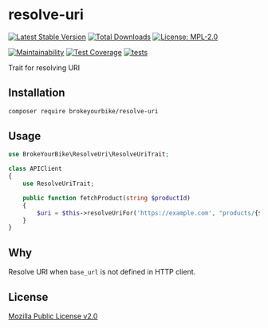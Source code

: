 # resolve-uri

[![Latest Stable Version](https://img.shields.io/github/v/release/brokeyourbike/resolve-uri-php)](https://github.com/brokeyourbike/resolve-uri-php/releases)
[![Total Downloads](https://poser.pugx.org/brokeyourbike/resolve-uri/downloads)](https://packagist.org/packages/brokeyourbike/resolve-uri)
[![License: MPL-2.0](https://img.shields.io/badge/license-MPL--2.0-purple.svg)](https://github.com/brokeyourbike/resolve-uri-php/blob/main/LICENSE)

[![Maintainability](https://api.codeclimate.com/v1/badges/3df6e54f7cf05830ded9/maintainability)](https://codeclimate.com/github/brokeyourbike/resolve-uri-php/maintainability)
[![Test Coverage](https://api.codeclimate.com/v1/badges/3df6e54f7cf05830ded9/test_coverage)](https://codeclimate.com/github/brokeyourbike/resolve-uri-php/test_coverage)
[![tests](https://github.com/brokeyourbike/resolve-uri-php/actions/workflows/tests.yml/badge.svg)](https://github.com/brokeyourbike/resolve-uri-php/actions/workflows/tests.yml)

Trait for resolving URI

## Installation

```bash
composer require brokeyourbike/resolve-uri
```

## Usage

```php
use BrokeYourBike\ResolveUri\ResolveUriTrait;

class APIClient
{
    use ResolveUriTrait;

    public function fetchProduct(string $productId)
    {
        $uri = $this->resolveUriFor('https://example.com', "products/{$productId}");
    }
}
```

## Why

Resolve URI when `base_url` is not defined in HTTP client.

## License
[Mozilla Public License v2.0](https://github.com/brokeyourbike/resolve-uri-php/blob/main/LICENSE)
